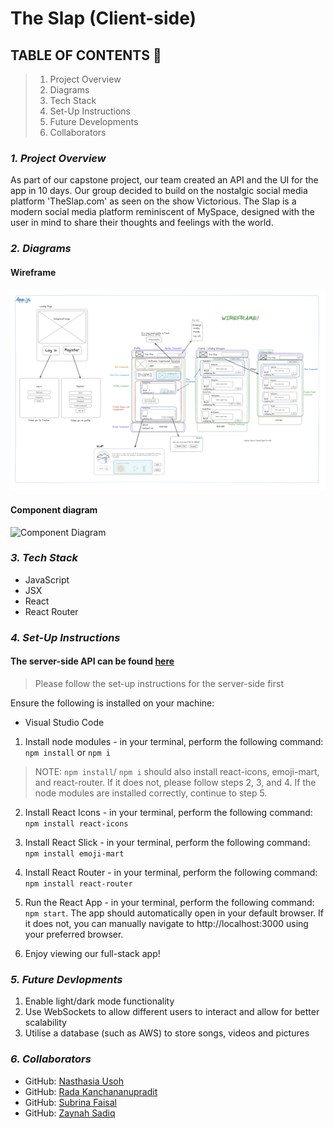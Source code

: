 # The Slap (Client-side)

## **TABLE OF CONTENTS** 📖

> 1. Project Overview
> 2. Diagrams
> 3. Tech Stack
> 4. Set-Up Instructions
> 5. Future Developments
> 6. Collaborators


### **_1. Project Overview_**
As part of our capstone project, our team created an API and the UI for the app in 10 days. Our group decided to build on the nostalgic social media platform 'TheSlap.com' as seen on the show Victorious. The Slap is a modern social media platform reminiscent of MySpace, designed with the user in mind to share their thoughts and feelings with the world.

### **_2. Diagrams_**

#### Wireframe 

![Wireframe](Diagrams/Wireframe.png)

#### Component diagram

![Component Diagram](Diagrams/Component_Diagram.png)



### **_3. Tech Stack_**

* JavaScript
* JSX
* React
* React Router


### **_4. Set-Up Instructions_**
#### The server-side API can be found [here](https://github.com/R08K09/Capstone_Slap_Server)
> Please follow the set-up instructions for the server-side first

Ensure the following is installed on your machine:

- Visual Studio Code

1. Install node modules - in your terminal, perform the following command: `npm install` or `npm i`
   
> NOTE: `npm install`/ `npm i` should also install react-icons, emoji-mart, and react-router. If it does not, please follow steps 2, 3, and 4. If the node modules are installed correctly, continue to step 5.

2. Install React Icons - in your terminal, perform the following command: `npm install react-icons`

3. Install React Slick - in your terminal, perform the following command: `npm install emoji-mart`

4. Install React Router - in your terminal, perform the following command: `npm install react-router`

5. Run the React App - in your terminal, perform the following command: `npm start`. The app should automatically open in your default browser. If it does not, you can manually navigate to http://localhost:3000 using your preferred browser.
   
6. Enjoy viewing our full-stack app!


### **_5. Future Devlopments_**

1. Enable light/dark mode functionality
2. Use WebSockets to allow different users to interact and allow for better scalability
3. Utilise a database (such as AWS) to store songs, videos and pictures

### **_6. Collaborators_**

* GitHub: [Nasthasia Usoh](https://github.com/nasthasiausoh)
* GitHub: [Rada Kanchananupradit](https://github.com/R08K09)
* GitHub: [Subrina Faisal](https://github.com/Subrina7)
* GitHub: [Zaynah Sadiq](https://github.com/Zaynah99)



